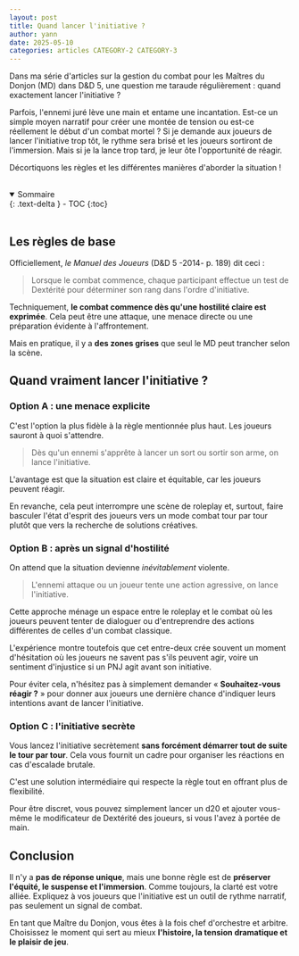 ```yaml
---
layout: post
title: Quand lancer l'initiative ?
author: yann
date: 2025-05-10
categories: articles CATEGORY-2 CATEGORY-3
---
```


Dans ma série d'articles sur la gestion du combat pour les Maîtres du Donjon (MD) dans D&D 5, une question me taraude régulièrement : quand exactement lancer l'initiative ?

Parfois, l'ennemi juré lève une main et entame une incantation. Est-ce un simple moyen narratif pour créer une montée de tension ou est-ce réellement le début d'un combat mortel ? Si je demande aux joueurs de lancer l'initiative trop tôt, le rythme sera brisé et les joueurs sortiront de l'immersion. Mais si je la lance trop tard, je leur ôte l'opportunité de réagir.

Décortiquons les règles et les différentes manières d'aborder la situation !

<br />

<details open markdown="block">
  <summary>
    Sommaire
  </summary>
  {: .text-delta }
- TOC
{:toc}
</details>

<br />

## Les règles de base

Officiellement, *le Manuel des Joueurs* (D&D 5 -2014- p. 189) dit ceci :

> Lorsque le combat commence, chaque participant effectue un test de Dextérité pour déterminer son rang dans l'ordre d'initiative.

Techniquement, **le combat commence dès qu'une hostilité claire est exprimée**. Cela peut être une attaque, une menace directe ou une préparation évidente à l'affrontement.

Mais en pratique, il y a **des zones grises** que seul le MD peut trancher selon la scène.

## Quand vraiment lancer l'initiative ?

### Option A : une menace explicite

C'est l'option la plus fidèle à la règle mentionnée plus haut. Les joueurs sauront à quoi s'attendre.

> Dès qu'un ennemi s'apprête à lancer un sort ou sortir son arme, on lance l'initiative.

L'avantage est que la situation est claire et équitable, car les joueurs peuvent réagir.

En revanche, cela peut interrompre une scène de roleplay et, surtout, faire basculer l'état d'esprit des joueurs vers un mode combat tour par tour plutôt que vers la recherche de solutions créatives.

### Option B : après un signal d'hostilité

On attend que la situation devienne *inévitablement* violente.

> L'ennemi attaque ou un joueur tente une action agressive, on lance l'initiative.

Cette approche ménage un espace entre le roleplay et le combat où les joueurs peuvent tenter de dialoguer ou d'entreprendre des actions différentes de celles d'un combat classique.

L'expérience montre toutefois que cet entre-deux crée souvent un moment d'hésitation où les joueurs ne savent pas s'ils peuvent agir, voire un sentiment d'injustice si un PNJ agit avant son initiative.

Pour éviter cela, n'hésitez pas à simplement demander « **Souhaitez-vous réagir ?** » pour donner aux joueurs une dernière chance d'indiquer leurs intentions avant de lancer l'initiative.

### Option C : l'initiative secrète

Vous lancez l'initiative secrètement **sans forcément démarrer tout de suite le tour par tour**. Cela vous fournit un cadre pour organiser les réactions en cas d'escalade brutale.

C'est une solution intermédiaire qui respecte la règle tout en offrant plus de flexibilité.

Pour être discret, vous pouvez simplement lancer un d20 et ajouter vous-même le modificateur de Dextérité des joueurs, si vous l'avez à portée de main.

## Conclusion

Il n'y a **pas de réponse unique**, mais une bonne règle est de **préserver l'équité, le suspense et l'immersion**. Comme toujours, la clarté est votre alliée. Expliquez à vos joueurs que l'initiative est un outil de rythme narratif, pas seulement un signal de combat.

En tant que Maître du Donjon, vous êtes à la fois chef d'orchestre et arbitre. Choisissez le moment qui sert au mieux **l'histoire, la tension dramatique et le plaisir de jeu**.
